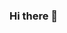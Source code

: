 ### Hi there 👋

<!--
**jfilipec2000/jfilipec2000** is a ✨ _special_ ✨ repository because its `README.md` (this file) appears on your GitHub profile.

### Hi there 👋, I'm [Your Name]!

I'm passionate about [Your Interests or Field] and enjoy working with [Technologies or Tools you love]. 

🔭 I’m currently working on [Current Project or Focus Area]

🌱 I’m currently learning [What you are learning]

💬 Ask me about [Your expertise]

📫 How to reach me: [Your Contact Information]

⚡ Fun fact: [Interesting Fun Fact]

### Languages and Tools:

- [List your skills or technologies using icons or text]

### Projects:

- [Project 1 with link]
  Description: Briefly describe the project and its significance.
  
- [Project 2 with link]
  Description: Briefly describe the project and its significance.
  
### Skills:

### Skills:

### Skills:

### Skills:

<code><img src="https://s3.dualstack.us-east-2.amazonaws.com/pythondotorg-assets/media/community/logos/python-logo-only.png" alt="Python" width="100"/>


</div>

- HTML
- CSS
- JavaScript


### Let's connect:

[![Linkedin](https://img.shields.io/badge/-LinkedIn-0077B5?style=flat&logo=Linkedin&logoColor=white)](Your LinkedIn Profile Link)
[![Twitter](https://img.shields.io/badge/-Twitter-1DA1F2?style=flat&logo=Twitter&logoColor=white)](Your Twitter Profile Link)

